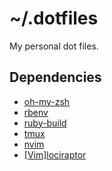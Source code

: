# ~/.dotfiles

My personal dot files.

## Dependencies

- [oh-my-zsh](https://github.com/robbyrussell/oh-my-zsh)
- [rbenv](https://github.com/rbenv/rbenv)
- [ruby-build](https://github.com/rbenv/ruby-build#installing-as-an-rbenv-plugin-recommended)
- [tmux](https://tmux.github.io/)
- [nvim](https://neovim.io/)
- [[Vim]lociraptor](https://github.com/Lucasosf/vimlociraptor)
